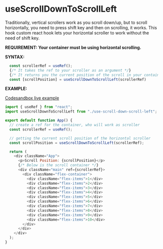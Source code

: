 # useScrollDownToScrollLeft

Traditionally, vertical scrollers work as you scroll down/up, but to scroll horizontally, you need to press shift key and then on scrolling, it works.
This hook custom react hook lets your horizontal scroller to work without the need of shift key.

**REQUIREMENT: Your container must be using horizontal scrolling.**

**SYNTAX:**
```js
  const scrollerRef = useRef();
  {/* It takes the ref to your scroller as an argument */}
  {/* It returns you the current position of the scroll in your container */}
  const [scrollPosition] = useScrollDownToScrollLeft(scrollerRef)
```

**EXAMPLE:**

[Codesandbox live example](https://codesandbox.io/s/usedowntoscrollleft-pu9ii?file=/src/App.js)

```js
import { useRef } from "react";
import useScrollDownToScrollLeft from "./use-scroll-down-scroll-left";

export default function App() {
  // create a ref for the container, who will work as scroller
  const scrollerRef = useRef();

  // getting the current scroll position of the horizontal scroller
  const scrollPosition = useScrollDownToScrollLeft(scrollerRef);

  return (
    <div className="App">
      <p>Scroll Position: {scrollPosition}</p>
      {/* Below is the scroll container */}
      <div className="main" ref={scrollerRef}>
        <div className="flex-container">
          <div className="flex-items">1</div>
          <div className="flex-items">2</div>
          <div className="flex-items">3</div>
          <div className="flex-items">4</div>
          <div className="flex-items">5</div>
          <div className="flex-items">6</div>
          <div className="flex-items">7</div>
          <div className="flex-items">8</div>
          <div className="flex-items">9</div>
          <div className="flex-items">10</div>
        </div>
      </div>
    </div>
  );
}
```
